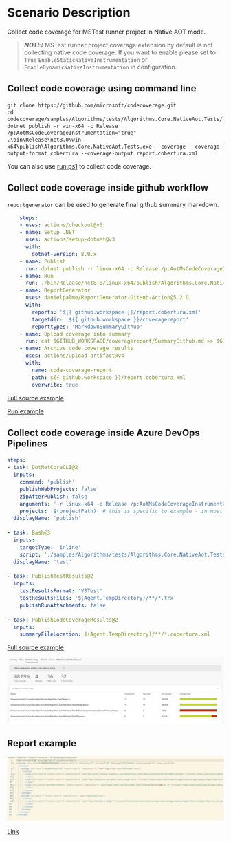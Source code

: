 # Scenario Description

Collect code coverage for MSTest runner project in Native AOT mode.

> **_NOTE:_** MSTest runner project coverage extension by default is not collecting native code coverage. If you want to enable please set to `True` `EnableStaticNativeInstrumentation` or `EnableDynamicNativeInstrumentation` in configuration.

## Collect code coverage using command line

```shell
git clone https://github.com/microsoft/codecoverage.git
cd codecoverage/samples/Algorithms/tests/Algorithms.Core.NativeAot.Tests/
dotnet publish -r win-x64 -c Release /p:AotMsCodeCoverageInstrumentation="true"
.\bin\Release\net8.0\win-x64\publish\Algorithms.Core.NativeAot.Tests.exe --coverage --coverage-output-format cobertura --coverage-output report.cobertura.xml
```

You can also use [run.ps1](run.ps1) to collect code coverage.

## Collect code coverage inside github workflow

`reportgenerator` can be used to generate final github summary markdown.

```yml
    steps:
    - uses: actions/checkout@v3
    - name: Setup .NET
      uses: actions/setup-dotnet@v3
      with:
        dotnet-version: 8.0.x
    - name: Publish
      run: dotnet publish -r linux-x64 -c Release /p:AotMsCodeCoverageInstrumentation="true"
    - name: Run
      run: ./bin/Release/net8.0/linux-x64/publish/Algorithms.Core.NativeAot.Tests --coverage --coverage-output $GITHUB_WORKSPACE/report.cobertura.xml --coverage-output-format cobertura
    - name: ReportGenerator
      uses: danielpalme/ReportGenerator-GitHub-Action@5.2.0
      with:
        reports: '${{ github.workspace }}/report.cobertura.xml'
        targetdir: '${{ github.workspace }}/coveragereport'
        reporttypes: 'MarkdownSummaryGithub'
    - name: Upload coverage into summary
      run: cat $GITHUB_WORKSPACE/coveragereport/SummaryGithub.md >> $GITHUB_STEP_SUMMARY
    - name: Archive code coverage results
      uses: actions/upload-artifact@v4
      with:
        name: code-coverage-report
        path: ${{ github.workspace }}/report.cobertura.xml
        overwrite: true
```

[Full source example](../../../../.github/workflows/Algorithms_Scenario06.yml)

[Run example](../../../../../../actions/workflows/Algorithms_Scenario06.yml)

## Collect code coverage inside Azure DevOps Pipelines

```yml
steps:
- task: DotNetCoreCLI@2
  inputs:
    command: 'publish'
    publishWebProjects: false
    zipAfterPublish: false
    arguments: '-r linux-x64 -c Release /p:AotMsCodeCoverageInstrumentation="true"'
    projects: '$(projectPath)' # this is specific to example - in most cases not needed
  displayName: 'publish'

- task: Bash@3
  inputs:
    targetType: 'inline'
    script: './samples/Algorithms/tests/Algorithms.Core.NativeAot.Tests/bin/Release/net8.0/linux-x64/publish/Algorithms.Core.NativeAot.Tests --coverage --coverage-output-format cobertura --coverage-output $(Agent.TempDirectory)/report.cobertura.xml --report-trx --results-directory $(Agent.TempDirectory)'
  displayName: 'test'

- task: PublishTestResults@2
  inputs:
    testResultsFormat: 'VSTest'
    testResultsFiles: '$(Agent.TempDirectory)/**/*.trx'
    publishRunAttachments: false

- task: PublishCodeCoverageResults@2
  inputs:
    summaryFileLocation: $(Agent.TempDirectory)/**/*.cobertura.xml
```

[Full source example](azure-pipelines.yml)

![alt text](azure-pipelines.jpg "Code Coverage tab in Azure DevOps pipelines")

## Report example

![alt text](example.report.jpg "Example report")

[Link](example.report.cobertura.xml)

